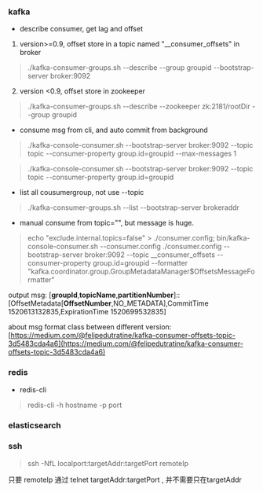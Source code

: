 ### kafka
* describe consumer, get lag and offset
1. version>=0.9, offset store in a topic named "__consumer_offsets" in broker


>./kafka-consumer-groups.sh --describe --group groupid  --bootstrap-server broker:9092


2. version <0.9, offset store in zookeeper

>./kafka-consumer-groups.sh --describe --zookeeper zk:2181/rootDir --group groupid

* consume msg from cli, and auto commit from background

> ./kafka-console-consumer.sh --bootstrap-server broker:9092 --topic topic  --consumer-property group.id=groupid --max-messages 1

> ./kafka-console-consumer.sh --bootstrap-server broker:9092 --topic topic  --consumer-property group.id=groupid


* list all cousumergroup, not use --topic
>./kafka-consumer-groups.sh  --list --bootstrap-server brokeraddr

* manual consume from topic="", but message is huge. 
>echo "exclude.internal.topics=false" > ./consumer.config; bin/kafka-console-consumer.sh --consumer.config ./consumer.config --bootstrap-server broker:9092 --topic __consumer_offsets  --consumer-property group.id=groupid  --formatter "kafka.coordinator.group.GroupMetadataManager\$OffsetsMessageFormatter" 

output msg: 
[**groupId**,**topicName**,**partitionNumber**]::[OffsetMetadata[**OffsetNumber**,NO_METADATA],CommitTime 1520613132835,ExpirationTime 1520699532835]

about msg format class between different version: 
[https://medium.com/@felipedutratine/kafka-consumer-offsets-topic-3d5483cda4a6](https://medium.com/@felipedutratine/kafka-consumer-offsets-topic-3d5483cda4a6)


### redis
* redis-cli 
>redis-cli -h hostname -p port

### elasticsearch

### ssh

> ssh -NfL localport:targetAddr:targetPort remoteIp

只要 remoteIp 通过 telnet targetAddr:targetPort , 并不需要只在targetAddr
<!--stackedit_data:
eyJoaXN0b3J5IjpbMjEyODA0NjQsLTE5NjY5Mzg5ODEsLTM1ND
MzODExOF19
-->